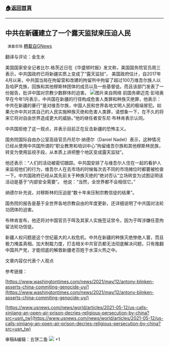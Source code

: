 ###  [:house:返回首頁](https://github.com/ourhimalayas/txt)
---

## 中共在新疆建立了一个露天监狱来压迫人民
` 澳喜农场` [轉載自GNews](https://gnews.org/zh-hans/1247082/)

翻译与评论：金生水

美国国家安全记者比尔.格茨近日在《华盛顿时报》发文称，美国国务院官员周三表示，中共国政府已将新疆实质上变成了“露天监狱”， 美国政府估计，自2017年4月以来，中共国当局在拘留营和改建的拘留所中拘留了超过100万维吾尔族人以及哈萨克族，回族和其他穆斯林团体的成员以及一些基督徒。而且该部门发表了一份报告，批评中国对宗教少数群体的迫害。
![]()![](https://gnews-media-offload.s3.amazonaws.com/wp-content/uploads/2021/05/16001148/16211376681.png)图片来自网络
前国务卿迈克·彭培奥早在今年1月表示，中共国在新疆的行径构成危害人类罪和种族灭绝罪，他表示：中共在新疆的暴行“是对维吾尔族，中国人民和世界各地文明人民的极端冒犯。如果允许中共对其自己的人民实施种族灭绝和危害人类罪，请想象一下，在不久的将来它将对自由世界造成更大的威胁。”他的继任者安东尼·布林肯表示认同。

中共国拒绝了这一观点，并表示目前正在反击新疆的恐怖主义。

国务院国际自由办公室高级官员丹尼尔·纳德尔（Daniel Nadel）表示，这种情况已经从使用中共国所谓的“职业教育和培训中心”拘留维吾尔族和其他穆斯林民族，转变为使用监视手段，从本质上讲把整个地区变成露天监狱”。

他还表示：“人们的活动被密切跟踪。中共国安排了与维吾尔人住在一起的看护人来监视他们的行为，维吾尔人在去市场的时候每次去不同的市场摊位时都要被检查一下。中共国政府已经从其先前关于种族灭绝的“绝对否认”立场转变为试图证明该活动是基于“内部安全需要”。 他说：“当然，全世界都不会相信它。”

纳德尔补充说，对穆斯林的压迫是“数十年来压制宗教信徒的结果”。

国务院的报告是基于全世界各地宗教自由的年度更新，还详细说明了中共国对法轮功团体的迫害。

布林肯宣布，他还将对中国官员于晖及其家人实施签证禁令，因为于晖涉嫌任意拘留法轮功信徒。

新疆人权问题是这个世纪最大的人权危机，中共在新疆的种族灭绝惨绝人寰，而且极力掩盖真相。加大制裁力度，打击相关中共官员都无法彻底解决问题，只有推翻中国共产党，才能彻底的解救新疆老百姓于水深火热之中。

文章内容仅代表个人观点

参考链接：

[https://www.washingtontimes.com/news/2021/may/12/antony-blinken-asserts-china-commiting-genocide-uy/](https://www.washingtontimes.com/news/2021/may/12/antony-blinken-asserts-china-commiting-genocide-uy/)

[https://www.usnews.com/news/world/articles/2021-05-12/us-calls-xinjiang-an-open-air-prison-decries-religious-persecution-by-china?src=usn\_tw](https://www.usnews.com/news/world/articles/2021-05-12/us-calls-xinjiang-an-open-air-prison-decries-religious-persecution-by-china?src=usn_tw)

审稿&编辑：五饼二鱼
![]()![](https://gnews.org/wp-content/uploads/2021/05/1-澳喜Logo-2.jpeg)
+1
